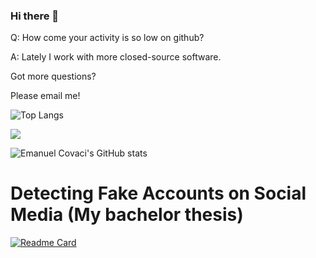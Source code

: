 ### Hi there 👋

<!--
**emanuelcovaci/emanuelcovaci** is a ✨ _special_ ✨ repository because its `README.md` (this file) appears on your GitHub profile.

Here are some ideas to get you started:

- 🔭 I’m currently working on ...
- 🌱 I’m currently learning ...
- 👯 I’m looking to collaborate on ...
- 🤔 I’m looking for help with ...
- 💬 Ask me about ...
- 📫 How to reach me: ...
- 😄 Pronouns: ...
- ⚡ Fun fact: ...
-->

Q: How come your activity is so low on github? 

A: Lately I work with more closed-source software.

Got more questions?

Please email me!


![Top Langs](https://github-readme-stats.vercel.app/api/top-langs/?username=emanuelcovaci&theme=buefy&count_private=true&layout=compact)

![](https://visitor-badge.laobi.icu/badge?page_id=emanuelcovaci)


![Emanuel Covaci's GitHub stats](https://github-readme-stats.vercel.app/api?username=emanuelcovaci&&theme=buefy&count_private=true)
# Detecting Fake Accounts on Social Media  (My bachelor thesis)

[![Readme Card](https://github-readme-stats.vercel.app/api/pin/?username=emanuelcovaci&repo=twittop)](https://github.com/emanuelcovaci/twittop)

